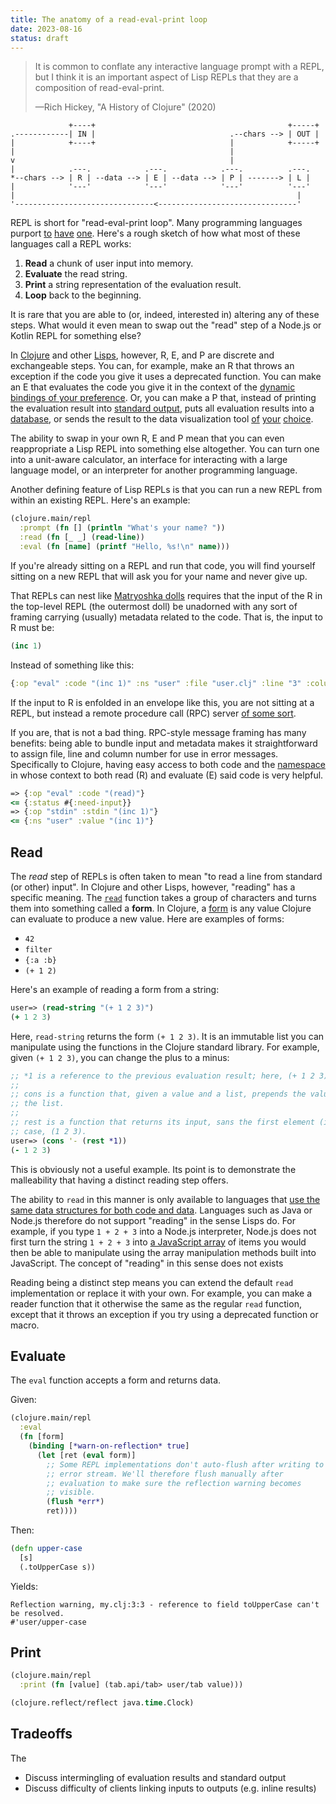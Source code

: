 ```yaml
---
title: The anatomy of a read-eval-print loop
date: 2023-08-16
status: draft
---
```


<!--
- Clojure, eval->print even more powerful because of non-opaque (limpid, lucid, plain) data
- Clojure has datafication, a process that turns an opaque object into plain data
-->

>It is common to conflate any interactive language prompt with a REPL, but I think it is an important aspect of Lisp REPLs that they are a composition of  read-eval-print.
>
>—Rich Hickey, "A History of Clojure" (2020)

```svgbob
             +----+                                           +-----+
.------------| IN |                              .--chars --> | OUT |
|            +----+                              |            +-----+
|                                                |
v                                                |
|            .---.            .---.            .---.          .---.
*--chars --> | R | --data --> | E | --data --> | P | -------> | L |
|            '---'            '---'            '---'          '---'
|                                                               |
'-------------------------------<-------------------------------'
```

REPL is short for "read-eval-print loop". Many programming languages purport [to](https://docs.oracle.com/en/java/javase/20/jshell/introduction-jshell.html#GUID-630F27C8-1195-4989-9F6B-2C51D46F52C8) [have](https://nodejs.org/api/repl.html#repl) [one](https://www.jetbrains.com/help/idea/kotlin-repl.html#kotlin-repl). Here's a rough sketch of how what most of these languages call a REPL works:

1. **Read** a chunk of user input into memory.
2. **Evaluate** the read string.
3. **Print** a string representation of the evaluation result.
4. **Loop** back to the beginning.

It is rare that you are able to (or, indeed, interested in) altering any of these steps. What would it even mean to swap out the "read" step of a Node.js or Kotlin REPL for something else?

In [Clojure](https://clojure.org) and other [Lisps](https://en.wikipedia.org/wiki/Lisp_(programming_language)), however, R, E, and P are discrete and exchangeable steps. You can, for example, make an R that throws an exception if the code you give it uses a deprecated function. You can make an E that evaluates the code you give it in the context of the [dynamic bindings of your preference](https://github.com/clojure/clojure/blob/2a058814e5fa3e8fb630ae507c3fa7dc865138c6/src/clj/clojure/main.clj#L82C1-L95). Or, you can make a P that, instead of printing the evaluation result into [standard output](https://www.gnu.org/software/libc/manual/html_node/Standard-Streams.html#index-stdout), puts all evaluation results into a [database](https://github.com/quoll/asami), or sends the result to the data visualization tool [of](https://github.com/eerohele/tab) [your](https://github.com/djblue/portal) [choice](https://clojure.org/news/2023/04/28/introducing-morse).

The ability to swap in your own R, E and P mean that you can even reappropriate a Lisp REPL into something else altogether. You can turn one into a unit-aware calculator, an interface for interacting with a large language model, or an interpreter for another programming language.

<!-- REPLs all the way down -->

Another defining feature of Lisp REPLs is that you can run a new REPL from within an existing REPL. Here's an example:

```clojure
(clojure.main/repl
  :prompt (fn [] (println "What's your name? "))
  :read (fn [_ _] (read-line))
  :eval (fn [name] (printf "Hello, %s!\n" name)))
```

If you're already sitting on a REPL and run that code, you will find yourself sitting on a new REPL that will ask you for your name and never give up.

That REPLs can nest like [Matryoshka dolls](https://en.wikipedia.org/wiki/Matryoshka_doll) requires that the input of the R in the top-level REPL (the outermost doll) be unadorned with any sort of framing carrying (usually) metadata related to the code. That is, the input to R must be:

```clojure
(inc 1)
````

Instead of something like this:

```clojure
{:op "eval" :code "(inc 1)" :ns "user" :file "user.clj" :line "3" :column "1"}
```

If the input to R is enfolded in an envelope like this, you are not sitting at a REPL, but instead a remote procedure call (RPC) server [of some sort](https://nrepl.org/nrepl/1.0/index.html).

If you are, that is not a bad thing. RPC-style message framing has many benefits: being able to bundle input and metadata makes it straightforward to assign file, line and column number for use in error messages. Specifically to Clojure, having easy access to both code and the [namespace](https://clojure.org/reference/namespaces) in whose context to both read (R) and evaluate (E) said code is very helpful.

```clojure
=> {:op "eval" :code "(read)"}
<= {:status #{:need-input}}
=> {:op "stdin" :stdin "(inc 1)"}
<= {:ns "user" :value "(inc 1)"}
```

<!--
If having a REPL as your initial communication protocol is a Matryoshka doll, having an RPC server instead is a Matryoshka doll filled with concrete.
-->



<!--
Reading needs ns context, too, because of e.g. auto-qualified keywords
  -->

<!--
You can make your own REPL that throws an exception if the form you try to evaluate calls a deprecated function, for example. Or, instead of printing the evaluation result into the [standard output](https://www.gnu.org/software/libc/manual/html_node/Standard-Streams.html#index-stdout) stream, you can make a REPL that stores all evaluation results in a database, or sends the result to the data visualization tool of your choice.

To run a new REPL, you need not abandon your existing REPL. Instead, you reappropriate

The ability to do this relies on the simplicity of the protocol the REPL uses for both input and output. Contrast this with RPC-style protocols like nREPL. nREPL is short for "Network REPL". "Not a REPL" would be a more fitting moniker.

<aside>Do not construe this as a criticism of nREPL. nREPL is a fine tool, and one for whose existence the Clojure community can be grateful for.</aside>

```clojure
;; Input
{:op "eval" :code "(inc 1)"}

;; Output
{:session "4cee2336-1977-4049-af82-5c5e8ecfeebe", :ns "user", :value "2"}
{:session "4cee2336-1977-4049-af82-5c5e8ecfeebe", :status #{:done}}
```

In fact, the ability to swap out the first three letters in "REPL" means that you can reappropriate a Lisp REPL into something else altogether. You can turn one into a unit-aware calculator, an interpreter for a completely different language, or an interface for interacting with a large language model.
-->

<!--
You can even turn a Clojure REPL into a Java, uh, "REPL", if you want. Behold:

```clojure
(let [jshell (jdk.jshell.JShell/create)
      eval-counter (atom 0)]
  (clojure.main/repl
    :init
    (fn [] (reset! eval-counter 0))

    :prompt
    (fn []
      (print "\njshell> ")
      (flush))

    :read
    (fn [_ request-exit]
      (let [input (read-line)]
        ;; Ctrl+D to exit
        (if (nil? input)
          request-exit
          input)))

    :eval
    (fn [string] (.eval jshell string))

    :print
    (fn [events]
      (run!
        (fn [event]
          (println (str "$" (swap! eval-counter inc)) "==>" (.value event)))
        events))))
```

You can then bask in Java's exactitude and pith from the comfort of your Clojure REPL:

```java
jshell> import java.util.stream.Collectors;
$1 ==> nil
jshell> import java.util.stream.Stream;
$2 ==> nil
jshell> var stream = Stream.of("a", "b", "c");
$3 ==> java.util.stream.ReferencePipeline$Head@64bfbc86
jshell> stream.filter(s -> s.contains("b")).collect(Collectors.toList());
$4 ==> [b]
```

In contrast, reading, evaluation, and printing are not discrete steps in JShell and its ilk. You cannot nest a Clojure REPL within JShell.
-->

<!--
With a REPL in hand, your imagination's the limit of what you can do.
-->

<!--
Inserting code into the REPL is 100% the same thing as reading the code from a file (unlike e.g. Java).
-->

<!--
1. **Read** a chunk of characters that constitute a *form* (data) into memory.
2. **Evaluate** the form to yield a *value* (data).
3. **Print** a string representation of the value (data).
4. **Loop** back to the beginning.
-->

<!-- The REPL is a foundational technology that's -->
<!--
In this article, I aim to demonstrate what sets Lisp REPLs apart from interactive shells most other languages have. My background is in Clojure. I'll therefore use Clojure in all code examples in this article. I have little to no experience with Common Lisp, Scheme, or other precursors of Clojure. I am aware that Common Lisp, for example, has a more sophisticated REPL than Clojure, but I'm unqualified to discuss the particulars of that subject.
-->

## Read

The *read* step of REPLs is often taken to mean "to read a line from standard (or other) input". In Clojure and other Lisps, however, "reading" has a specific meaning. The [`read`](https://www.cs.cmu.edu/Groups/AI/html/cltl/clm/node188.html#SECTION002611000000000000000) function takes a group of characters and turns them into something called a **form**. In Clojure, a [form](https://www.cs.cmu.edu/Groups/AI/html/cltl/clm/node56.html#SECTION00910000000000000000) is any value Clojure can evaluate to produce a new value. Here are examples of forms:

- `42`
- `filter`
- `{:a :b}`
- `(+ 1 2)`

Here's an example of reading a form from a string:

```clojure
user=> (read-string "(+ 1 2 3)")
(+ 1 2 3)
```

Here, `read-string` returns the form `(+ 1 2 3)`. It is an immutable list you can manipulate using the functions in the Clojure standard library. For example, given `(+ 1 2 3)`, you can change the plus to a minus:

```clojure
;; *1 is a reference to the previous evaluation result; here, (+ 1 2 3).
;;
;; cons is a function that, given a value and a list, prepends the value into
;; the list.
;;
;; rest is a function that returns its input, sans the first element (in this
;; case, (1 2 3).
user=> (cons '- (rest *1))
(- 1 2 3)
```

This is obviously not a useful example. Its point is to demonstrate the malleability that having a distinct reading step offers.

The ability to `read` in this manner is only available to languages that [use the same data structures for both code and data](https://www.expressionsofchange.org/dont-say-homoiconic). Languages such as Java or Node.js therefore do not support "reading" in the sense Lisps do. For example, if you type `1 + 2 + 3` into a Node.js interpreter, Node.js does not first turn the string `1 + 2 + 3` into [a JavaScript array](https://developer.mozilla.org/en-US/docs/Web/JavaScript/Reference/Global_Objects/Array) of items you would then be able to manipulate using the array manipulation methods built into JavaScript. The concept of "reading" in this sense does not exists

Reading being a distinct step means you can extend the default `read` implementation or replace it with your own. For example, you can make a reader function that it otherwise the same as the regular `read` function, except that it throws an exception if you try using a deprecated function or macro.

<!--

Here's a Clojure function that, given a form, throws an exception if there's a reference to a deprecated [Var](https://clojure.org/reference/vars) anywhere in the form. (Understanding the function requires some fluency in Clojure. If you don't have that, just skip it: the implementation details are not important here.)

```clojure
(defn throw-on-deprecated
  "Given a form, throw an exception if the form refers to a deprecated var."
  [form]
  (when (seq? form)
    (clojure.walk/prewalk
      (fn [form]
        (when (symbol? form)
          (let [v (resolve form)]
            (when (-> v meta :deprecated)
              (throw (ex-info (format "Call to deprecated var: %s." (pr-str v))
                       {:var v})))))))))
```

To use the function above, you'd use `clojure.main/repl`, which allows you to swap out your own implementations of reading, evaluation, and printing:

```clojure
;; Run a new REPL that throws an exception when it reads a form that refers to
;; a deprecated var.
user=> (clojure.main/repl
         :read
         (fn [_ _]
           (doto (read *in*) throw-on-deprecated)))
user=> (inc 1)
2
user=> (replicate 1 2)
```

Yields:

```
Execution error (ExceptionInfo) at user/eval8195$fn$fn (user:NO_SOURCE_FILE).
Call to deprecated var: #'clojure.core/replicate.
```

-->

## Evaluate

The `eval` function accepts a form and returns data.

<!-- binding example! e.g. print-length, etc. maybe warn-on-reflection? -->
<!-- The only limits that apply to customizing your REPL are the limits of your programming language. -->

Given:

```clojure
(clojure.main/repl
  :eval
  (fn [form]
    (binding [*warn-on-reflection* true]
      (let [ret (eval form)]
        ;; Some REPL implementations don't auto-flush after writing to the
        ;; error stream. We'll therefore flush manually after
        ;; evaluation to make sure the reflection warning becomes
        ;; visible.
        (flush *err*)
        ret))))
```

Then:

```clojure
(defn upper-case
  [s]
  (.toUpperCase s))
```

Yields:

```
Reflection warning, my.clj:3:3 - reference to field toUpperCase can't be resolved.
#'user/upper-case
```

## Print

```clojure
(clojure.main/repl
  :print (fn [value] (tab.api/tab> user/tab value)))

(clojure.reflect/reflect java.time.Clock)
```

## Tradeoffs

The


- Discuss intermingling of evaluation results and standard output
- Discuss difficulty of clients linking inputs to outputs (e.g. inline results)

<!--
When you build on a REPL, you (or your editor) could easily swap between REPL and RPC communication modes. In contrast, it is not possible to go from RPC to REPL.

Demonstrate nesting REPLs and escaping back into the
-->

<!--
Nested REPL that:
- Stores the previous input and output or exception
- Submits them to ChatGPT for analysis.
-->

<!--
- ChatGPT example
- use clojure.main/repl
-->

<!-- ClojureScript eval yields strings, not data -->

<!--
nREPL and other RPC-style protocols complect (drink) reading and evaluation: since there is no separate read step, it is not possible to customize.

Can't use nREPL to start a ChatGPT REPL.
-->

<!--
The REPL is a substrate. It is the simplest possible protocol: character streams in, character streams out.
-->

<!--
Being a Lisp, Clojure has a plethora of REPLs. It has [nREPL](https://nrepl.org), which is probably the most widely used tool of any kind in the entire Clojure ecosystem. Clojure has a built-in [REPL](https://clojure.github.io/clojure/clojure.main-api.html#clojure.main/repl), which you can [serve over a network socket](https://clojure.org/reference/repl_and_main#_launching_a_socket_server). Clojure also has [prepl](https://clojuredocs.org/clojure.core.server/prepl), a (strangely underdocumented) REPL that almost no one uses, which yields "structured output (for programs)." There's also [Unrepl](https://github.com/Unrepl/unrepl), which upgrades Clojure's built-in REPL or (nREPL, somehow, apparently) to use an extensible protocol for communicating with the Clojure runtime.
-->

<!--
- REPL to RPC vs. RPC to REPL
- Nested REPLs (ClojureScript, nREPL)
-->

<!--
A computer program is a list of instructions that tell a computer what to do.
![REPL](images/repl.svg)

For the past couple of years, I’ve been on this fool’s errand to make [my favorite text editor](https://www.sublimetext.com) a viable alternative for programming Clojure.

Like with most projects, in the beginning, I had no idea what I was doing. (I’m not sure I still do, to be honest.) All I knew was that I wanted to evaluate Clojure code directly from my editor and see the result.
-->

<!--
Like, I wanted to be able to do things like this:

First, I want to write a function definition in my editor, like this:

![REPL](images/repl-1.png)

Then, I want to be able to write code that calls that function

![REPL](images/repl-2.png)

Finally, I want to be able to execute that function call by hitting a key binding in my editor and have the result show up in my editor.


![REPL](images/repl-3.png)

 I’ve since realized that back then, and for a long time after, I didn’t even know what a REPL actually was. Most Clojure programmers, I’m sure, are in the same boat.

Most programmers have probably never really even thought about it too much, really. I mean, a REPL is this thing where type code and the computer gives you back the result. Right? That’s the way I thought about it, at least.
-->

<!--
  # What's in a REPL?

Most programmers recognize the acronym "REPL". When they hear "REPL", they think of this thing where you type in code and the computer prints the answer. You know, [`irb`](https://github.com/ruby/irb) for Ruby, [GHCi](https://downloads.haskell.org/~ghc/9.0.1/docs/html/users_guide/ghci.html) for Haskell, [`node`](https://nodejs.org/api/repl.html#repl_repl) for Node.js, and so on.

- irb, GHCi, etc. don't really have R
  - typing code into these has different semantics than specifying code in files
  - Rubyists, Haskellers, etc. typically don't sit at their interactive prompts all day every day developing programs
  - cf. Lisp
- What is "Socket REPL"
  - socket server is actually a more generic thing
  - prepl is just a different accept function
- nREPL is not really a REPL
  - "E" is not really "E"
-->

<!--
  ```clojure
(let [a (atom [])]
  (clojure.main/repl
    :read
    (fn [request-prompt request-exit]
      (if
        (zero? (count @a)) (do (swap! a conj (read-line)) request-prompt)
        (take 2 (swap! a conj (read-line)))))

    :eval
    (fn [[from to]]
      (println (clojure.java.process/exec "units" from to)))))
```
  -->
